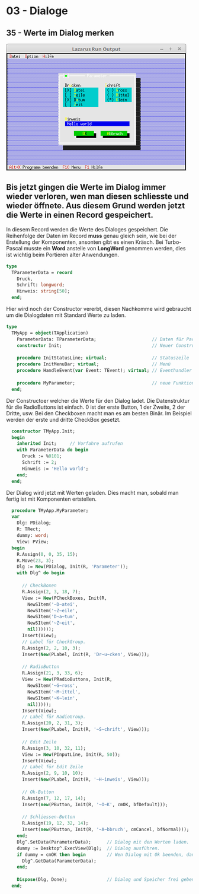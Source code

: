 # 03 - Dialoge
## 35 - Werte im Dialog merken

![image.png](image.png)

Bis jetzt gingen die Werte im Dialog immer wieder verloren, wen man diesen schliesste und wieder öffnete.
Aus diesem Grund werden jetzt die Werte in einen Record gespeichert.
---
  In diesem Record werden die Werte des Dialoges gespeichert.
  Die Reihenfolge der Daten im Record <b>muss</b> genau gleich sein, wie bei der Erstellung der Komponenten, ansonten gibt es einen Kräsch.
  Bei Turbo-Pascal musste ein <b>Word</b> anstelle von <b>LongWord</b> genommen werden, dies ist wichtig beim Portieren alter Anwendungen.

```pascal
type
  TParameterData = record
    Druck,
    Schrift: longword;
    Hinweis: string[50];
  end;
```

Hier wird noch der Constructor vererbt, diesen Nachkomme wird gebraucht um die Dialogdaten mit Standard Werte zu laden.

```pascal
type
  TMyApp = object(TApplication)
    ParameterData: TParameterData;                     // Daten für Parameter-Dialog
    constructor Init;                                  // Neuer Constructor

    procedure InitStatusLine; virtual;                 // Statuszeile
    procedure InitMenuBar; virtual;                    // Menü
    procedure HandleEvent(var Event: TEvent); virtual; // Eventhandler

    procedure MyParameter;                             // neue Funktion für einen Dialog.
  end;
```

Der Constructoer welcher die Werte für den Dialog ladet.
Die Datenstruktur für die RadioButtons ist einfach. 0 ist der erste Button, 1 der Zweite, 2 der Dritte, usw.
Bei den Checkboxen macht man es am besten Binär. Im Beispiel werden der erste und dritte CheckBox gesetzt.

```pascal
  constructor TMyApp.Init;
  begin
    inherited Init;     // Vorfahre aufrufen
    with ParameterData do begin
      Druck := %0101;
      Schrift := 2;
      Hinweis := 'Hello world';
    end;
  end;
```

Der Dialog wird jetzt mit Werten geladen.
Dies macht man, sobald man fertig ist mit Komponenten ertstellen.

```pascal
  procedure TMyApp.MyParameter;
  var
    Dlg: PDialog;
    R: TRect;
    dummy: word;
    View: PView;
  begin
    R.Assign(0, 0, 35, 15);
    R.Move(23, 3);
    Dlg := New(PDialog, Init(R, 'Parameter'));
    with Dlg^ do begin

      // CheckBoxen
      R.Assign(2, 3, 18, 7);
      View := New(PCheckBoxes, Init(R,
        NewSItem('~D~atei',
        NewSItem('~Z~eile',
        NewSItem('D~a~tum',
        NewSItem('~Z~eit',
        nil))))));
      Insert(View);
      // Label für CheckGroup.
      R.Assign(2, 2, 10, 3);
      Insert(New(PLabel, Init(R, 'Dr~u~cken', View)));

      // RadioButton
      R.Assign(21, 3, 33, 6);
      View := New(PRadioButtons, Init(R,
        NewSItem('~G~ross',
        NewSItem('~M~ittel',
        NewSItem('~K~lein',
        nil)))));
      Insert(View);
      // Label für RadioGroup.
      R.Assign(20, 2, 31, 3);
      Insert(New(PLabel, Init(R, '~S~chrift', View)));

      // Edit Zeile
      R.Assign(3, 10, 32, 11);
      View := New(PInputLine, Init(R, 50));
      Insert(View);
      // Label für Edit Zeile
      R.Assign(2, 9, 10, 10);
      Insert(New(PLabel, Init(R, '~H~inweis', View)));

      // Ok-Button
      R.Assign(7, 12, 17, 14);
      Insert(new(PButton, Init(R, '~O~K', cmOK, bfDefault)));

      // Schliessen-Button
      R.Assign(19, 12, 32, 14);
      Insert(new(PButton, Init(R, '~A~bbruch', cmCancel, bfNormal)));
    end;
    Dlg^.SetData(ParameterData);      // Dialog mit den Werten laden.
    dummy := Desktop^.ExecView(Dlg);  // Dialog ausführen.
    if dummy = cmOK then begin        // Wen Dialog mit Ok beenden, dann Daten vom Dialog in Record laden.
      Dlg^.GetData(ParameterData);
    end;

    Dispose(Dlg, Done);               // Dialog und Speicher frei geben.
  end;
```


